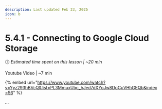 ```yaml
---
description: Last updated Feb 23, 2025
icon: b
---
```


# 5.4.1 - Connecting to Google Cloud Storage

:clock4:  _Estimated time spent on this lesson | \~20 min_

Youtube Video | \~7 min

{% embed url="https://www.youtube.com/watch?v=Yyz293hBVcQ&list=PL3MmuxUbc_hJed7dXYoJw8DoCuVHhGEQb&index=56" %}

...
